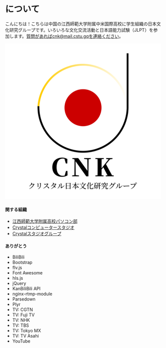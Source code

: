 # について

こんにちは！こちらは中国の江西師範大学附属中米国際高校に学生組織の日本文化研究グループです。いろいろな文化交流活動と日本語能力試験（JLPT）を参加します。質問があればcnk@mail.cstu.gqを連絡ください。

<img src="/img/home-about.png" class="img-thumbnail img-fluid col-md-5 p-1 rounded mx-auto">

<div class="mt-3"></div>

#### 関する組織
- [江西師範大学附属高校パソコン部](https://aitc.cstu.gq)
- [Crystalコンピュータースタジオ](https://ccs.cstu.gq)
- [Crystalスタジオグループ](https://www.cstu.gq)

#### ありがとう
- BiliBili
- Bootstrap
- flv.js
- Font Awesome
- hls.js
- jQuery
- KanBiliBili API
- nginx-rtmp-module
- Parsedown
- Plyr
- TV: CGTN
- TV: Fuji TV
- TV: NHK
- TV: TBS
- TV: Tokyo MX
- TV: TV Asahi
- YouTube
